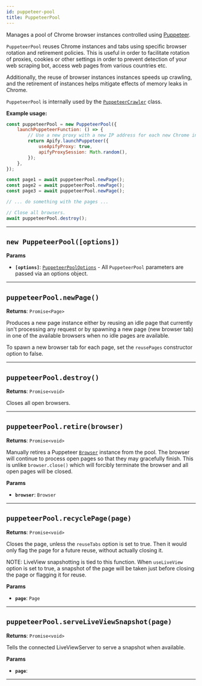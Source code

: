 ```yaml
---
id: puppeteer-pool
title: PuppeteerPool
---
```


<a name="puppeteerpool"></a>

Manages a pool of Chrome browser instances controlled using [Puppeteer](https://github.com/GoogleChrome/puppeteer).

`PuppeteerPool` reuses Chrome instances and tabs using specific browser rotation and retirement policies. This is useful in order to facilitate
rotation of proxies, cookies or other settings in order to prevent detection of your web scraping bot, access web pages from various countries etc.

Additionally, the reuse of browser instances instances speeds up crawling, and the retirement of instances helps mitigate effects of memory leaks in
Chrome.

`PuppeteerPool` is internally used by the [`PuppeteerCrawler`](/docs/api/puppeteer-crawler) class.

**Example usage:**

```javascript
const puppeteerPool = new PuppeteerPool({
    launchPuppeteerFunction: () => {
        // Use a new proxy with a new IP address for each new Chrome instance
        return Apify.launchPuppeteer({
            useApifyProxy: true,
            apifyProxySession: Math.random(),
        });
    },
});

const page1 = await puppeteerPool.newPage();
const page2 = await puppeteerPool.newPage();
const page3 = await puppeteerPool.newPage();

// ... do something with the pages ...

// Close all browsers.
await puppeteerPool.destroy();
```

---

<a name="puppeteerpool"></a>

## `new PuppeteerPool([options])`

**Params**

-   **`[options]`**: [`PuppeteerPoolOptions`](/docs/typedefs/puppeteer-pool-options) - All `PuppeteerPool` parameters are passed via an options
    object.

---

<a name="newpage"></a>

## `puppeteerPool.newPage()`

**Returns**: `Promise<Page>`

Produces a new page instance either by reusing an idle page that currently isn't processing any request or by spawning a new page (new browser tab) in
one of the available browsers when no idle pages are available.

To spawn a new browser tab for each page, set the `reusePages` constructor option to false.

---

<a name="destroy"></a>

## `puppeteerPool.destroy()`

**Returns**: `Promise<void>`

Closes all open browsers.

---

<a name="retire"></a>

## `puppeteerPool.retire(browser)`

**Returns**: `Promise<void>`

Manually retires a Puppeteer [`Browser`](https://pptr.dev/#?product=Puppeteer&show=api-class-browser) instance from the pool. The browser will
continue to process open pages so that they may gracefully finish. This is unlike `browser.close()` which will forcibly terminate the browser and all
open pages will be closed.

**Params**

-   **`browser`**: `Browser`

---

<a name="recyclepage"></a>

## `puppeteerPool.recyclePage(page)`

**Returns**: `Promise<void>`

Closes the page, unless the `reuseTabs` option is set to true. Then it would only flag the page for a future reuse, without actually closing it.

NOTE: LiveView snapshotting is tied to this function. When `useLiveView` option is set to true, a snapshot of the page will be taken just before
closing the page or flagging it for reuse.

**Params**

-   **`page`**: `Page`

---

<a name="serveliveviewsnapshot"></a>

## `puppeteerPool.serveLiveViewSnapshot(page)`

**Returns**: `Promise<void>`

Tells the connected LiveViewServer to serve a snapshot when available.

**Params**

-   **`page`**:

---
